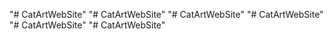 "# CatArtWebSite" 
"# CatArtWebSite" 
"# CatArtWebSite" 
"# CatArtWebSite" 
"# CatArtWebSite" 
"# CatArtWebSite" 

